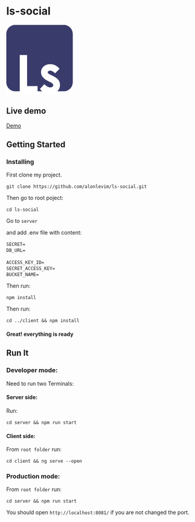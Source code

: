 # ls-social
![](./resource/image/ls-social.jpg)
## Live demo

[Demo](http://ls-social.work-alon.com/)

## Getting Started

### Installing

First clone my project.

```
git clone https://github.com/alonlevim/ls-social.git
```

Then go to root poject:

```
cd ls-social
```

Go to `server`

and add .env file with content:

```
SECRET=
DB_URL=

ACCESS_KEY_ID=
SECRET_ACCESS_KEY=
BUCKET_NAME=
```

Then run:

```
npm install
```

Then run:
```
cd ../client && npm install
```

#### Great! everything is ready

## Run It

### Developer mode:

Need to run two Terminals:

#### Server side:

Run:

```
cd server && npm run start
```

#### Client side:

From `root folder` run:

```
cd client && ng serve --open
```

### Production mode:

From `root folder` run:

```
cd server && npm run start
```

You should open `http://localhost:8081/` if you are not changed the port.
